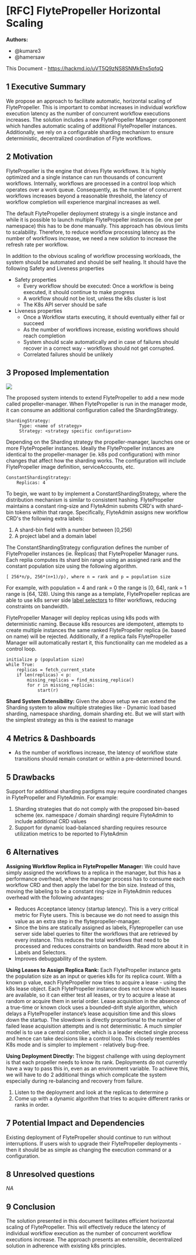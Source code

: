 # [RFC] FlytePropeller Horizontal Scaling

**Authors:**

- @kumare3
- @hamersaw

This Document - https://hackmd.io/uVT5Q9zNS8SNMkEhs5pfqQ

## 1 Executive Summary

We propose an approach to facilitate automatic, horizontal scaling of FlytePropeller. This is important to combat increases in individual workflow execution latency as the number of concurrent workflow executions increases. The solution includes a new FlytePropeller Manager component which handles automatic scaling of additional FlytePropeller instances. Additionally, we rely on a configurable sharding mechanism to ensure deterministic, decentralized coordination of Flyte workflows.

## 2 Motivation

FlytePropeller is the engine that drives Flyte workflows. It is highly optimized and a single instance can run thousands of concurrent workflows. Internally, workflows are processed in a control loop which operates over a work queue. Consequently, as the number of concurrent workflows increases beyond a reasonable threshold, the latency of workflow completion will experience marginal increases as well.

The default FlytePropeller deployment strategy is a single instance and while it is possible to launch multiple FlytePropeller instances (ie. one per namespace) this has to be done manually. This approach has obvious limits to scalability. Therefore, to reduce workflow processing latency as the number of workflows increase, we need a new solution to increase the refresh rate per workflow.

In addition to the obvious scaling of workflow processing workloads, the system should be automated and should be self healing. It should have the following Safety and Liveness properties
- Safety properties
    - Every workflow should be executed: Once a workflow is being executed, it should continue to make progress
    - A workflow should not be lost, unless the k8s cluster is lost
    - The K8s API server should be safe
- Liveness properties
    - Once a Workflow starts executing, it should eventually either fail or succeed
    - As the number of workflows increase, existing workflows should reach completion
    - System should scale automatically and in case of failures should recover in a correct way - workflows should not get corrupted.
    - Correlated failures should be unlikely


## 3 Proposed Implementation

![](https://i.imgur.com/ru21IDU.png)

The proposed system intends to extend FlytePropeller to add a new mode called propeller-manager. When FlytePropeller is run in the manager mode, it can consume an additional configuration called the ShardingStrategy.

```yaml=
ShardingStrategy:
     Type: <name of strategy>
     Strategy: <strategy specific configuration>
```

Depending on the Sharding strategy the propeller-manager, launches one or more FlytePropeller instances. Ideally the FlytePropeller instances are identical to the propeller-manager (ie. k8s pod configuration) with minor changes that affect how the sharding works. The configuration will include FlytePropeller image definition, serviceAccounts, etc.

```yaml=
ConstantShardingStrategy:
    Replicas: 4
```

To begin, we want to by implement a ConstantShardingStrategy, where the distribution mechanism is similar to consistent hashing. FlytePropeller maintains a constant ring-size and FlyteAdmin submits CRD's with shard-bin tokens within that range. Specifically, FlyteAdmin assigns new workflow CRD's the following extra labels:

1. A shard-bin field with a number between \[0,256)
2. A project label and a domain label

The ConstantShardingStrategy configuration defines the number of FlytePropeller instances (ie. Replicas) that FlytePropeller Manager runs. Each replia computes its shard bin range using an assigned rank and the constant population size using the following algorithm. 

    [ 256*n/p, 256*(n+1)/p), where n = rank and p = population size

For example, with population = 4 and rank = 0 the range is \[0, 64), rank = 1 range is \[64, 128). Using this range as a template, FlytePropeller replicas are able to use k8s server side [label selectors](https://kubernetes.io/docs/concepts/overview/working-with-objects/labels/) to filter workflows, reducing constraints on bandwidth.

FlytePropeller Manager will deploy replicas using k8s pods with deterministic naming. Because k8s resources are idempotent, attempts to create multiple instances the same ranked FlytePropeller replica (ie. based on name) will be rejected. Additionally, if a replica fails FlytePropeller Manager will automatically restart it, this functionality can me modeled as a control loop.

```go=
initialize p (population size)
while True:
    replicas = fetch_current_state
    if len(replicas) < p:
        missing_replicas = find_missing_replica()
        for r in missing_replicas:
            start(r)
```

**Shard System Extensibility:** Given the above setup we can extend the Sharding system to allow multiple strategies like - Dynamic load based sharding, namespace sharding, domain sharding etc. But we will start with the simplest strategy as this is the easiest to manage


## 4 Metrics & Dashboards

- As the number of workflows increase, the latency of workflow state transitions should remain constant or within a pre-determined bound.

## 5 Drawbacks

Support for additional sharding pardigms may require coordinated changes in FlytePropeller and FlyteAdmin. For example:
1. Sharding strategies that do not comply with the proposed bin-based scheme (ex. namespace / domain sharding) require FlyteAdmin to include additional CRD values
2. Support for dynamic load-balanced sharding requires resource utilization metrics to be reported to FlyteAdmin

## 6 Alternatives

**Assigning Workflow Replica in FlytePropeller Manager:** We could have simply assigned the workflows to a replica in the manager, but this has a performance overhead, where the manager process has to consume each workflow CRD and then apply the label for the bin size. Instead of this, moving the labeling to be a constant ring-size in FlyteAdmin reduces overhead with the following advantages:
- Reduces Acceptance latency (startup latency). This is a very critical metric for Flyte users. This is because we do not need to assign this value as an extra step in the flytepropeller-manager.
- Since the bins are statically assigned as labels, Flytepropeller can use server side label queries to filter the workflows that are retrieved by every instance. This reduces the total workflows that need to be processed and reduces constraints on bandwidth. Read more about it in Labels and Selectors.
- Improves debuggability of the system.

**Using Leases to Assign Replica Rank:** Each FlytePropeller instance gets the population size as an input or queries k8s for its replica count. With a known p value, each FlytePropeller now tries to acquire a lease - using the k8s lease object. Each FlytePropeller instance does not know which leases are available, so it can either test all leases, or try to acquire a lease at random or acquire them in serial order. Lease acquisition in the absence of a true-time or known clock uses a bounded-drift style algorithm, which delays a FlytePropeller instance’s lease acquisition time and this slows down the startup. The slowdown is directly proportional to the number of failed lease acquisition attempts and is not deterministic.
A much simpler model is to use a central controller, which is a leader elected single process and hence can take decisions like a control loop. This closely resembles K8s mode and is simpler to implement - relatively bug-free.

**Using Deployment Directly:** The biggest challenge with using deployment is that each propeller needs to know its rank. Deployments do not currently have a way to pass this in, even as an environment variable. To achieve this, we will have to do 2 additional things which complicate the system especially during re-balancing and recovery from failure.
1. Listen to the deployment and look at the replicas to determine p
2. Come up with a dynamic algorithm that tries to acquire different ranks or ranks in order.


## 7 Potential Impact and Dependencies

Existing deployment of FlytePropeller should continue to run without interruptions. If users wish to upgrade their FlytePropeller deployments - then it should be as simple as changing the execution command or a configuration.

## 8 Unresolved questions

_NA_

## 9 Conclusion

The solution presented in this document facilitates efficient horizontal scaling of FlytePropeller. This will effectively reduce the latency of individual workflow execution as the number of concurrent workflow executions increase. The approach presents an extensible, decentralized solution in adherence with existing k8s principles.